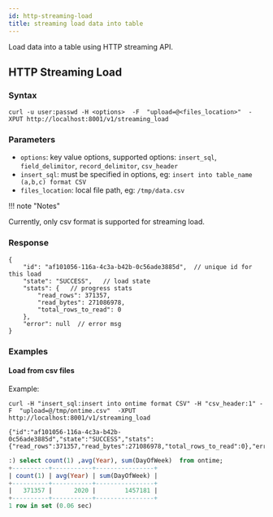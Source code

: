 ```yaml
---
id: http-streaming-load
title: streaming load data into table
---
```


Load data into a table using HTTP streaming API.

## HTTP Streaming Load
### Syntax

```
curl -u user:passwd -H <options>  -F  "upload=@<files_location>"  -XPUT http://localhost:8001/v1/streaming_load

```
### Parameters

  * `options`: key value options, supported options: `insert_sql`, `field_delimitor`, `record_delimitor`, `csv_header`
  * `insert_sql`: must be specified in options, eg: `insert into table_name (a,b,c) format CSV`
  * `files_location`: local file path, eg: `/tmp/data.csv`

!!! note "Notes"

  Currently, only csv format is supported for streaming load.

### Response
```
{
	"id": "af101056-116a-4c3a-b42b-0c56ade3885d",  // unique id for this load
	"state": "SUCCESS",   // load state
	"stats": {   // progress stats
		"read_rows": 371357,
		"read_bytes": 271086978,
		"total_rows_to_read": 0
	},
	"error": null  // error msg
}

```

### Examples

#### Load from csv files

Example:
```shell
curl -H "insert_sql:insert into ontime format CSV" -H "csv_header:1" -F  "upload=@/tmp/ontime.csv"  -XPUT http://localhost:8001/v1/streaming_load

{"id":"af101056-116a-4c3a-b42b-0c56ade3885d","state":"SUCCESS","stats":{"read_rows":371357,"read_bytes":271086978,"total_rows_to_read":0},"error":null}%

```

```sql
:) select count(1) ,avg(Year), sum(DayOfWeek)  from ontime;
+----------+-----------+----------------+
| count(1) | avg(Year) | sum(DayOfWeek) |
+----------+-----------+----------------+
|   371357 |      2020 |        1457181 |
+----------+-----------+----------------+
1 row in set (0.06 sec)
```